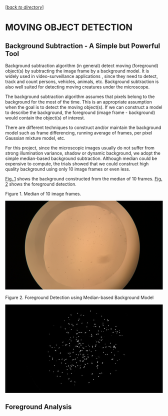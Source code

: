 <a name="top"></a> 
[[_back to directory_]](index.md)

# MOVING OBJECT DETECTION 

## Background Subtraction - A Simple but Powerful Tool

Background subtraction algorithm (in general) detect moving (foreground) object(s) by 
subtracting the image frame by a background model.
It is widely used in video-surveillance applications
, since they need to detect, track and count persons, vehicles, animals, etc. 
Background subtraction is also well suited for detecting moving creatures under the microscope.


The background subtraction algorithm assumes that pixels belong to the background 
for the most of the time. 
This is an appropriate assumption when the goal is to detect the moving object(s).
If we can construct a model to describe the background, 
the foreground (image frame - background) would contain the object(s) of interest.

There are different techniques to construct and/or maintain the background model such as
frame differencing, running average of frames, per pixel Gaussian mixture model, etc.

For this project, since the microscopic images usually do not suffer from 
strong illumination variance, shadow or dynamic background, 
we adopt the simple median-based background subtraction. 
Although median could be expensive to compute, the trials showed that we could construct 
high quality background using only 10 image frames or even less.

[Fig. 1](#fig1) shows the background constructed from the median of 10 frames. 
[Fig. 2](#fig2) shows the foreground detection.

<a id='fig1'>

Figure 1. Median of 10 image frames.

![bg](images/bg.png)


<a id='fig2'>

Figure 2. Foreground Detection using Median-based Background Model

![fg](images/fg_detection.gif)

## Foreground Analysis


